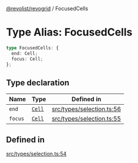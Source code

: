 [@revolist/revogrid](README.md) / FocusedCells

# Type Alias: FocusedCells

```ts
type FocusedCells: {
  end: Cell;
  focus: Cell;
};
```

## Type declaration

| Name | Type | Defined in |
| ------ | ------ | ------ |
| `end` | [`Cell`](Interface.Cell.md) | [src/types/selection.ts:56](https://github.com/revolist/revogrid/blob/479ecce95b25b0761395add7477e34a6fe066174/src/types/selection.ts#L56) |
| `focus` | [`Cell`](Interface.Cell.md) | [src/types/selection.ts:55](https://github.com/revolist/revogrid/blob/479ecce95b25b0761395add7477e34a6fe066174/src/types/selection.ts#L55) |

## Defined in

[src/types/selection.ts:54](https://github.com/revolist/revogrid/blob/479ecce95b25b0761395add7477e34a6fe066174/src/types/selection.ts#L54)
